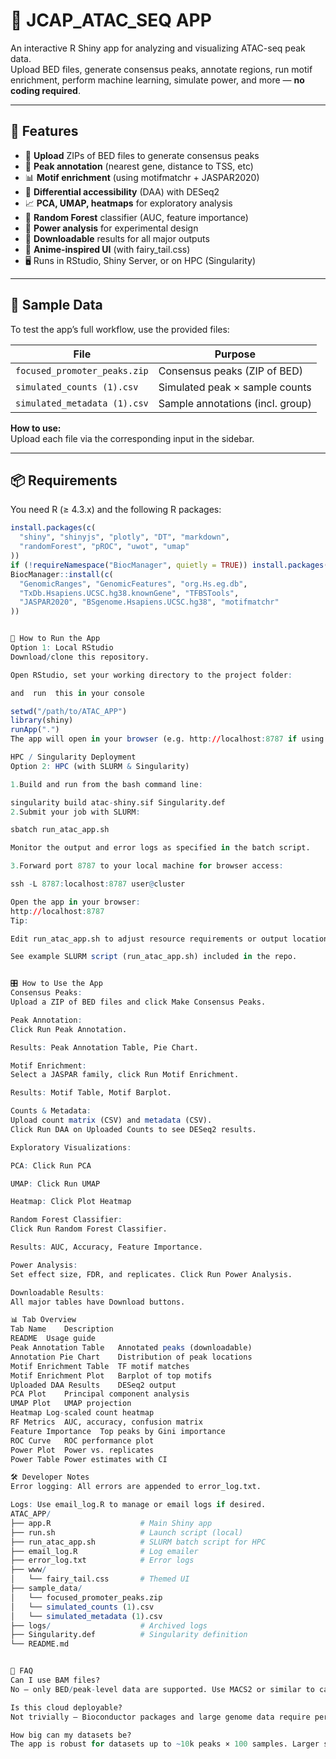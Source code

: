 # 🔬 JCAP_ATAC_SEQ APP

An interactive R Shiny app for analyzing and visualizing ATAC-seq peak data.  
Upload BED files, generate consensus peaks, annotate regions, run motif enrichment, perform machine learning, simulate power, and more — **no coding required**.

---

## 🚀 Features

- 📂 **Upload** ZIPs of BED files to generate consensus peaks
- 🧬 **Peak annotation** (nearest gene, distance to TSS, etc)
- 📊 **Motif enrichment** (using motifmatchr + JASPAR2020)
- 🧪 **Differential accessibility** (DAA) with DESeq2
- 📈 **PCA, UMAP, heatmaps** for exploratory analysis
- 🤖 **Random Forest** classifier (AUC, feature importance)
- 🔬 **Power analysis** for experimental design
- 💾 **Downloadable** results for all major outputs
- 🎨 **Anime-inspired UI** (with fairy_tail.css)
- 🖥️ Runs in RStudio, Shiny Server, or on HPC (Singularity)

---

## 🧪 Sample Data

To test the app’s full workflow, use the provided files:

| File                       | Purpose                         |
|----------------------------|---------------------------------|
| `focused_promoter_peaks.zip` | Consensus peaks (ZIP of BED)    |
| `simulated_counts (1).csv`   | Simulated peak × sample counts  |
| `simulated_metadata (1).csv` | Sample annotations (incl. group)|

**How to use:**  
Upload each file via the corresponding input in the sidebar.

---

## 📦 Requirements

You need R (≥ 4.3.x) and the following R packages:

```r
install.packages(c(
  "shiny", "shinyjs", "plotly", "DT", "markdown",
  "randomForest", "pROC", "uwot", "umap"
))
if (!requireNamespace("BiocManager", quietly = TRUE)) install.packages("BiocManager")
BiocManager::install(c(
  "GenomicRanges", "GenomicFeatures", "org.Hs.eg.db",
  "TxDb.Hsapiens.UCSC.hg38.knownGene", "TFBSTools",
  "JASPAR2020", "BSgenome.Hsapiens.UCSC.hg38", "motifmatchr"
))


🧬 How to Run the App
Option 1: Local RStudio
Download/clone this repository.

Open RStudio, set your working directory to the project folder:

and  run  this in your console

setwd("/path/to/ATAC_APP")
library(shiny)
runApp(".")
The app will open in your browser (e.g. http://localhost:8787 if using Shiny Server).

HPC / Singularity Deployment
Option 2: HPC (with SLURM & Singularity)

1.Build and run from the bash command line:

singularity build atac-shiny.sif Singularity.def
2.Submit your job with SLURM:

sbatch run_atac_app.sh

Monitor the output and error logs as specified in the batch script.

3.Forward port 8787 to your local machine for browser access:

ssh -L 8787:localhost:8787 user@cluster

Open the app in your browser:
http://localhost:8787
Tip:

Edit run_atac_app.sh to adjust resource requirements or output locations for your cluster.

See example SLURM script (run_atac_app.sh) included in the repo.


🎛️ How to Use the App
Consensus Peaks:
Upload a ZIP of BED files and click Make Consensus Peaks.

Peak Annotation:
Click Run Peak Annotation.

Results: Peak Annotation Table, Pie Chart.

Motif Enrichment:
Select a JASPAR family, click Run Motif Enrichment.

Results: Motif Table, Motif Barplot.

Counts & Metadata:
Upload count matrix (CSV) and metadata (CSV).
Click Run DAA on Uploaded Counts to see DESeq2 results.

Exploratory Visualizations:

PCA: Click Run PCA

UMAP: Click Run UMAP

Heatmap: Click Plot Heatmap

Random Forest Classifier:
Click Run Random Forest Classifier.

Results: AUC, Accuracy, Feature Importance.

Power Analysis:
Set effect size, FDR, and replicates. Click Run Power Analysis.

Downloadable Results:
All major tables have Download buttons.

📊 Tab Overview
Tab Name	Description
README	Usage guide
Peak Annotation Table	Annotated peaks (downloadable)
Annotation Pie Chart	Distribution of peak locations
Motif Enrichment Table	TF motif matches
Motif Enrichment Plot	Barplot of top motifs
Uploaded DAA Results	DESeq2 output
PCA Plot	Principal component analysis
UMAP Plot	UMAP projection
Heatmap	Log-scaled count heatmap
RF Metrics	AUC, accuracy, confusion matrix
Feature Importance	Top peaks by Gini importance
ROC Curve	ROC performance plot
Power Plot	Power vs. replicates
Power Table	Power estimates with CI

🛠️ Developer Notes
Error logging: All errors are appended to error_log.txt.

Logs: Use email_log.R to manage or email logs if desired.
ATAC_APP/
├── app.R                    # Main Shiny app
├── run.sh                   # Launch script (local)
├── run_atac_app.sh          # SLURM batch script for HPC
├── email_log.R              # Log emailer
├── error_log.txt            # Error logs
├── www/
│   └── fairy_tail.css       # Themed UI
├── sample_data/
│   └── focused_promoter_peaks.zip
│   └── simulated_counts (1).csv
│   └── simulated_metadata (1).csv
├── logs/                    # Archived logs
├── Singularity.def          # Singularity definition
└── README.md


🧠 FAQ
Can I use BAM files?
No — only BED/peak-level data are supported. Use MACS2 or similar to call peaks first.

Is this cloud deployable?
Not trivially — Bioconductor packages and large genome data require persistent local storage. HPC, local, or Docker/Singularity are recommended.

How big can my datasets be?
The app is robust for datasets up to ~10k peaks × 100 samples. Larger sets may need more RAM.
